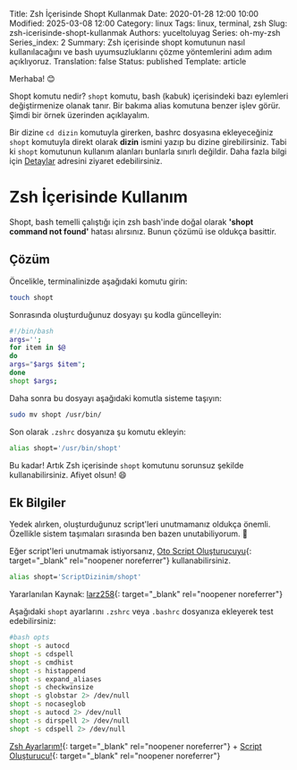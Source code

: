 Title: Zsh İçerisinde Shopt Kullanmak
Date: 2020-01-28 12:00 10:00
Modified: 2025-03-08 12:00
Category: linux
Tags: linux, terminal, zsh
Slug: zsh-icerisinde-shopt-kullanmak
Authors: yuceltoluyag
Series: oh-my-zsh
Series_index: 2
Summary: Zsh içerisinde shopt komutunun nasıl kullanılacağını ve bash uyumsuzluklarını çözme yöntemlerini adım adım açıklıyoruz.
Translation: false
Status: published
Template: article

Merhaba! 😊

Shopt komutu nedir? `shopt` komutu, bash (kabuk) içerisindeki bazı eylemleri değiştirmenize olanak tanır. Bir bakıma alias komutuna benzer işlev görür. Şimdi bir örnek üzerinden açıklayalım.

Bir dizine `cd dizin` komutuyla girerken, bashrc dosyasına ekleyeceğiniz `shopt` komutuyla direkt olarak **dizin** ismini yazıp bu dizine girebilirsiniz. Tabi ki `shopt` komutunun kullanım alanları bunlarla sınırlı değildir. Daha fazla bilgi için [Detaylar](https://www.gnu.org/software/bash/manual/html_node/The-Shopt-Builtin.html) adresini ziyaret edebilirsiniz.

# Zsh İçerisinde Kullanım

Shopt, bash temelli çalıştığı için zsh bash'inde doğal olarak **'shopt command not found'** hatası alırsınız. Bunun çözümü ise oldukça basittir.

## Çözüm

Öncelikle, terminalinizde aşağıdaki komutu girin:

```bash
touch shopt
```

Sonrasında oluşturduğunuz dosyayı şu kodla güncelleyin:

```bash
#!/bin/bash
args='';
for item in $@
do
args="$args $item";
done
shopt $args;
```

Daha sonra bu dosyayı aşağıdaki komutla sisteme taşıyın:

```bash
sudo mv shopt /usr/bin/
```

Son olarak `.zshrc` dosyanıza şu komutu ekleyin:

```bash
alias shopt='/usr/bin/shopt'
```

Bu kadar! Artık Zsh içerisinde `shopt` komutunu sorunsuz şekilde kullanabilirsiniz. Afiyet olsun! 😄

## Ek Bilgiler

Yedek alırken, oluşturduğunuz script'leri unutmamanız oldukça önemli. Özellikle sistem taşımaları sırasında ben bazen unutabiliyorum. 🤣

Eğer script'leri unutmamak istiyorsanız, [Oto Script Oluşturucuyu](https://github.com/yuceltoluyag/otoscript){: target="_blank" rel="noopener noreferrer"} kullanabilirsiniz.

```bash
alias shopt='ScriptDizinim/shopt'
```

Yararlanılan Kaynak: [larz258](https://github.com/larz258/Zshopt){: target="_blank" rel="noopener noreferrer"}

Aşağıdaki `shopt` ayarlarını `.zshrc` veya `.bashrc` dosyanıza ekleyerek test edebilirsiniz:

```bash
#bash opts
shopt -s autocd
shopt -s cdspell
shopt -s cmdhist
shopt -s histappend
shopt -s expand_aliases
shopt -s checkwinsize
shopt -s globstar 2> /dev/null
shopt -s nocaseglob
shopt -s autocd 2> /dev/null
shopt -s dirspell 2> /dev/null
shopt -s cdspell 2> /dev/null
```

[Zsh Ayarlarım!](https://github.com/yuceltoluyag/WindowsTerminal/blob/main/WSL/.zshrc){: target="_blank" rel="noopener noreferrer"} +  [Script Oluşturucu!](https://github.com/yuceltoluyag/otoscript){: target="_blank" rel="noopener noreferrer"}
